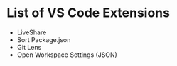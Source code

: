 # List of VS Code Extensions


- LiveShare
- Sort Package.json
- Git Lens
- Open Workspace Settings (JSON)